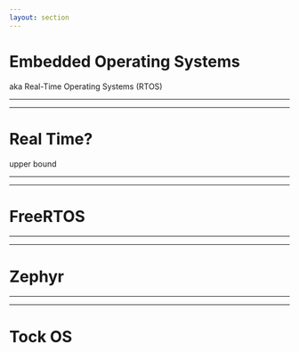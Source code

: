 ```yaml
---
layout: section
---
```

# Embedded Operating Systems
aka Real-Time Operating Systems (RTOS)

---
---
# Real Time?
upper bound

---
---
# FreeRTOS

---
---
# Zephyr

---
---
# Tock OS

